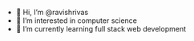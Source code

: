 - 👋 Hi, I’m @ravishrivas
- 👀 I’m interested in computer science
- 🌱 I’m currently learning full stack web development

<!---
ravishrivas/ravishrivas is a ✨ special ✨ repository because its `README.md` (this file) appears on your GitHub profile.
You can click the Preview link to take a look at your changes.
--->
